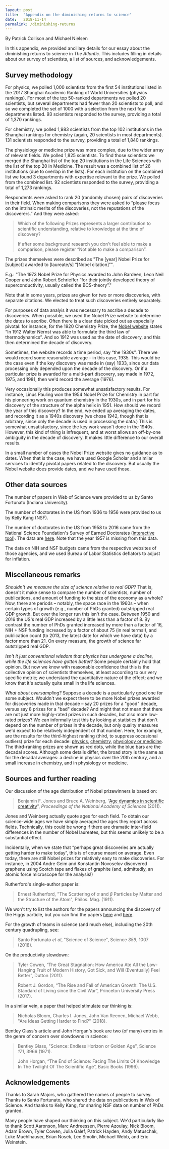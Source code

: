 ```yaml
---
layout: post
title:  "Appendix on the diminishing returns to science"
date:   2018-11-14
permalink: /diminishing-returns
---
```

By Patrick Collison and Michael Nielsen

In this appendix, we provided ancillary details for our essay about
the diminishing returns to science in _The Atlantic_. This includes
filling in details about our survey of scientists, a list of sources,
and acknowledgements.

## Survey methodology

For physics, we polled 1,000 scientists from the first 54 institutions
listed in the 2017 Shanghai Academic Ranking of World Universities
(physics rankings).  For most of the top 50-ranked departments we
polled 20 scientists, but several departments had fewer than 20
scientists to poll, and so we completed the set of 1000 with a
selection from the next four departments listed. 93 scientists
responded to the survey, providing a total of 1,370 rankings.

For chemistry, we polled 1,983 scientists from the top 102
institutions in the Shanghai rankings for chemistry (again, 20
scientists in most departments). 131 scientists responded to the
survey, providing a total of 1,840 rankings.

The physiology or medicine prize was more complex, due to the wider
array of relevant fields. We polled 1,825 scientists.  To find those
scientists we merged the Shanghai list of the top 20 institutions in
the Life Sciences with the list of the top 20 in Medicine.  The result
was a combined list of 26 institutions (due to overlap in the lists).
For each institution on the combined list we found 3 departments with
expertise relevant to the prize.  We polled from the combined list. 92
scientists responded to the survey, providing a total of 1,273
rankings.

Respondents were asked to rank 20 (randomly chosen) pairs of
discoveries in their field.  When making comparisons they were asked
to &ldquo;please focus on the intrinsic merits of the discoveries, not
the reputations of the discoverers.&rdquo;  And they were asked:

> Which of the following Prizes represents a larger contribution to
> scientific understanding, relative to knowledge at the time of
> discovery?
>
> If after some background research you don't feel able to
> make a comparison, please register &ldquo;Not able to make a
> comparison&rdquo;.

The prizes themselves were described as "The [year] Nobel Prize for
[subject] awarded to [laureate/s] &ldquo;[Nobel citation]&rdquo;".

E.g.: "The 1973 Nobel Prize for Physics awarded to John Bardeen, Leon
Neil Cooper and John Robert Schrieffer &ldquo;for their jointly
developed theory of superconductivity, usually called the
BCS-theory&rdquo;."

Note that in some years, prizes are given for two or more discoveries,
with separate citations.  We elected to treat such discoveries
entirely separately.

For purposes of data analyis it was necessary to ascribe a decade to
discoveries.  When possible, we used the Nobel Prize website to
determine the dates to ascribe. Often there is a clear date picked out
as especially pivotal: for instance, for the 1920 Chemistry Prize, the
<a
href="https://www.nobelprize.org/nobel_prizes/chemistry/laureates/1920/nernst-facts.html">Nobel
website</a> states &ldquo;In 1912 Walter Nernst was able to formulate
the third law of thermodynamics&rdquo;. And so 1912 was used as the
date of discovery, and this then determined the decade of discovery.

Sometimes, the website records a time period, say &ldquo;the
1930s&rdquo;. There we would record some reasonable average &ndash;
in this case, 1935. This would be the case even if the key discovery
was made in (say) 1933, since our data processing only depended upon
the decade of the discovery. Or if a particular prize is awarded for
a multi-part discovery, say made in 1972, 1975, and 1981, then we'd
record the average (1976).
  
Very occasionally this produces somewhat unsatisfactory results. For
instance, Linus Pauling won the 1954 Nobel Prize for Chemistry in part
for his pioneering work on quantum chemistry in the 1930s, and in part
for his discovery of the structure of the alpha helix in
1951. How should we record the year of this discovery? In the end, we
ended up averaging the dates, and recording it as a 1940s discovery
(we chose 1942, though that is arbitrary, since only the decade is
used in processing the data.) This is somewhat unsatisfactory, since
the key work wasn't done in the 1940s. However, this kind of thing
is infrequent, and at worst allows an off-by-one ambiguity in the
decade of discovery. It makes little difference to our overall
results.

In a small number of cases the Nobel Prize website gives no guidance
as to dates. When that is the case, we have used Google Scholar and
similar services to identify pivotal papers related to the
discovery. But usually the Nobel website does provide dates, and we
have used those.

## Other data sources

The number of papers in Web of Science were provided to us by Santo
Fortunato (Indiana University). 

The number of doctorates in the US from 1936 to 1956 were provided to
us by Kelly Kang (NSF).

The number of doctorates in the US from 1958 to 2016 came from the
National Science Foundation's Survey of Earned Doctorates (<a
href="https://ncsesdata.nsf.gov/ids/sed">interactive tool</a>). The
data are <a href="assets/NSF1958.csv">here</a>.  Note that the year
1957 is missing from this data. 

The data on NIH and NSF budgets came from the respective websites of
those agencies, and we used Bureau of Labor Statistics deflators to
adjust for inflation.

## Miscellaneous remarks

*Shouldn't we measure the size of science relative to real GDP?* That
is, doesn't it make sense to compare the number of scientists, number
of publications, and amount of funding to the size of the economy as a
whole?  Now, there are periods &ndash; notably, the space race in the
1960s &ndash; when certain types of growth (e.g., number of PhDs
granted) outstripped real GDP growth. But over the longer run this
isn't the case.  Between 1950 and 2016 the US's real GDP increased by
a little less than a factor of 8. By contrast the number of PhDs
granted increased by more than a factor of 16, NIH + NSF funding
increased by a factor of about 75 (in real terms!), and publication
count (to 2013, the latest date for which we have data) by a factor
more than 21. On every measure, the growth of science far outstripped
real GDP. 

*Isn't it just conventional wisdom that physics has undergone a
decline, while the life sciences have gotten better?* Some people
certainly hold that opinion. But now we know with reasonable
confidence that this is the collective opinion of scientists
themselves, at least according to our very specific metric; we
understand the quantitative nature of the effect; and we know that
it's actually quite small in the life sciences.

*What about oversampling?* Suppose a decade is a particularly good one
for some subject.  Wouldn't we expect there to be more Nobel prizes
awarded for discoveries made in that decade &ndash; say 20 prizes for
a "good" decade, versus say 8 prizes for a "bad" decade? And might
that not mean that there are not just more highly-rated prizes in such
decades, but also more low-rated prizes? We can informally test this
by looking at statistics that don't depend on the number of prizes in
the decade, but only quality measures we'd expect to be relatively
independent of that number. Here, for example, are the results for the
third-highest ranking (third, to suppress occasional outliers) prize
for each decade: <a
href="assets/drs/physics_results_graph_full.png">physics</a>, <a
href="assets/drs/chemistry_results_graph_full.png">chemistry</a>, <a
href="assets/drs/medicine_results_graph_full.png">physiology or
medicine</a>. The third-ranking prizes are shown as red dots, while
the blue bars are the decadal scores.  Although some details differ,
the broad story is the same as for the decadal averages: a decline in
physics over the 20th century, and a small increase in chemistry, and
in physiology or medicine.

## Sources and further reading

Our discussion of the age distribution of Nobel prizewinners is
based on:

> Benjamin F. Jones and Bruce A. Weinberg, &ldquo;<a
> href="http://www.pnas.org/content/108/47/18910">Age dynamics in
> scientific creativity</a>&rdquo;, _Proceedings of the National
> Academy of Sciences_ (2011).
  
Jones and Weinberg actually quote ages for each field. To obtain our
science-wide ages we have simply averaged the ages they report across
fields. Technically, this could be wrong if there are dramatic
inter-field differences in the number of Nobel laureates, but this
seems unlikely to be a substantial effect. 

Incidentally, when we state that &ldquo;perhaps great discoveries are
actually getting harder to make today&rdquo;, this is of course meant
on average. Even today, there are still Nobel prizes for relatively
easy to make discoveries. For instance, in 2004 Andre Geim and
Konstantin Novoselov discovered graphene using Scotch tape and flakes
of graphite (and, admittedly, an atomic force microscope for the
analysis!)

Rutherford's single-author paper is:

> Ernest Rutherford, "The Scattering of <em>&alpha;</em> and
> <em>&beta;</em> Particles by Matter and the Structure of the Atom",
> Philos. Mag. (1911).

We won't try to list the authors for the papers announcing the
discovery of the Higgs particle, but you can find the
papers <a href="https://arxiv.org/abs/1207.7214">here</a>
and <a href="https://arxiv.org/abs/1207.7235">here</a>.

For the growth of teams in science (and much else), including the 20th
century quadrupling, see:

> Santo Fortunato _et al_, "Science of Science", Science *359*, 1007
> (2018).

On the productivity slowdown:

> Tyler Cowen, &ldquo;The Great Stagnation: How America Ate All the
> Low-Hanging Fruit of Modern History, Got Sick, and Will (Eventually)
> Feel Better&rdquo;, Dutton (2011).
>
> Robert J. Gordon, &ldquo;The Rise and Fall of American Growth: The
> U.S. Standard of Living since the Civil War&rdquo;, Princeton
> University Press (2017).

In a similar vein, a paper that helped stimulate our thinking is:

> Nicholas Bloom, Charles I. Jones, John Van Reenen, Michael Webb,
> "Are Ideas Getting Harder to Find?" (2018).

Bentley Glass's article and John Horgan's book are two (of many)
entries in the genre of concern over slowdowns in science:

> Bentley Glass, "Science: Endless Horizon or Golden Age", Science
> *171*, 3966 (1971).
>
> John Horgan, &ldquo;The End of Science: Facing The Limits Of
> Knowledge In The Twilight Of The Scientific Age&rdquo;, Basic Books
> (1996).

## Acknowledgements

Thanks to Sarah Majors, who gathered the names of people to
survey. Thanks to Santo Fortunato, who shared the data on
publications in Web of Science.  And thanks to Kelly Kang, for
sharing NSF data on number of PhDs granted.

Many people have shaped our thinking on this subject. We'd
particularly like to thank Scott Aaronson, Marc Andreessen, Pierre
Azoulay, Nick Bloom, Adam Brown, Tyler Cowen, Julia Galef, Patrick
Hayden, Andy Matuschak, Luke Muehlhauser, Brian Nosek, Lee Smolin,
Michael Webb, and Eric Weinstein.

